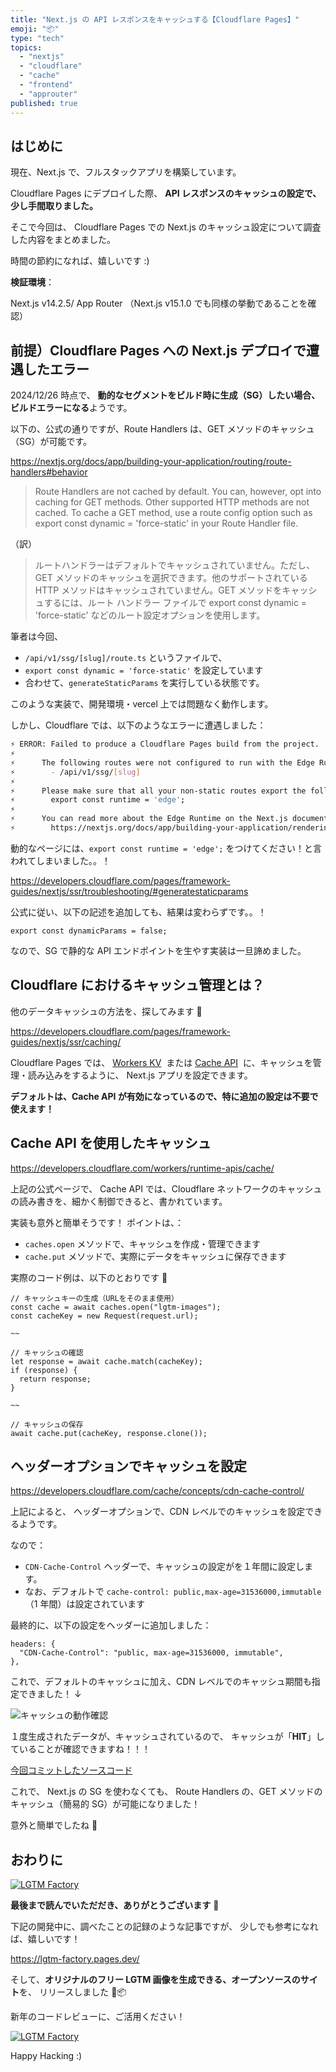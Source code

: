 ```yaml
---
title: "Next.js の API レスポンスをキャッシュする【Cloudflare Pages】"
emoji: "📦"
type: "tech"
topics:
  - "nextjs"
  - "cloudflare"
  - "cache"
  - "frontend"
  - "approuter"
published: true
---
```


## はじめに

現在、Next.js で、フルスタックアプリを構築しています。

Cloudflare Pages にデプロイした際、
**API レスポンスのキャッシュの設定で、少し手間取りました。**

そこで今回は、
Cloudflare Pages での Next.js のキャッシュ設定について調査した内容をまとめました。

時間の節約になれば、嬉しいです :)

**検証環境**：

Next.js v14.2.5/ App Router
（Next.js v15.1.0 でも同様の挙動であることを確認）

## 前提）Cloudflare Pages への Next.js デプロイで遭遇したエラー

2024/12/26 時点で、
**動的なセグメントをビルド時に生成（SG）したい場合、ビルドエラーになる**ようです。

以下の、公式の通りですが、Route Handlers は、GET メソッドのキャッシュ（SG）が可能です。

https://nextjs.org/docs/app/building-your-application/routing/route-handlers#behavior

> Route Handlers are not cached by default. You can, however, opt into caching for GET methods. Other supported HTTP methods are not cached. To cache a GET method, use a route config option such as export const dynamic = 'force-static' in your Route Handler file.

（訳）

> ルートハンドラーはデフォルトでキャッシュされていません。ただし、GET メソッドのキャッシュを選択できます。他のサポートされている HTTP メソッドはキャッシュされていません。GET メソッドをキャッシュするには、ルート ハンドラー ファイルで export const dynamic = 'force-static' などのルート設定オプションを使用します。

筆者は今回、

- `/api/v1/ssg/[slug]/route.ts` というファイルで、
- `export const dynamic = 'force-static'` を設定しています
- 合わせて、`generateStaticParams` を実行している状態です。

このような実装で、開発環境・vercel 上では問題なく動作します。

しかし、Cloudflare では、以下のようなエラーに遭遇しました：

```bash
⚡️ ERROR: Failed to produce a Cloudflare Pages build from the project.
⚡️
⚡️      The following routes were not configured to run with the Edge Runtime:
⚡️        - /api/v1/ssg/[slug]
⚡️
⚡️      Please make sure that all your non-static routes export the following edge runtime route segment config:
⚡️        export const runtime = 'edge';
⚡️
⚡️      You can read more about the Edge Runtime on the Next.js documentation:
⚡️        https://nextjs.org/docs/app/building-your-application/rendering/edge-and-nodejs-runtimes
```

動的なページには、`export const runtime = 'edge';` をつけてください！と言われてしまいました。。！

https://developers.cloudflare.com/pages/framework-guides/nextjs/ssr/troubleshooting/#generatestaticparams

公式に従い、以下の記述を追加しても、結果は変わらずです。。！

```tsx
export const dynamicParams = false;
```

なので、SG で静的な API エンドポイントを生やす実装は一旦諦めました。

## Cloudflare におけるキャッシュ管理とは？

他のデータキャッシュの方法を、探してみます 👀

https://developers.cloudflare.com/pages/framework-guides/nextjs/ssr/caching/

Cloudflare Pages では、
[Workers KV](https://developers.cloudflare.com/kv/)  または [Cache API](https://developers.cloudflare.com/workers/runtime-apis/cache/)  に、キャッシュを管理・読み込みをするように、 Next.js アプリを設定できます。

**デフォルトは、Cache API が有効になっているので、特に追加の設定は不要で使えます！**

## **Cache API を使用したキャッシュ**

https://developers.cloudflare.com/workers/runtime-apis/cache/

上記の公式ページで、
Cache API では、Cloudflare ネットワークのキャッシュの読み書きを、細かく制御できると、書かれています。

実装も意外と簡単そうです！
ポイントは、：

- `caches.open` メソッドで、キャッシュを作成・管理できます
- `cache.put` メソッドで、実際にデータをキャッシュに保存できます

実際のコード例は、以下のとおりです 🧐

```tsx
// キャッシュキーの生成（URLをそのまま使用）
const cache = await caches.open("lgtm-images");
const cacheKey = new Request(request.url);

~~

// キャッシュの確認
let response = await cache.match(cacheKey);
if (response) {
  return response;
}

~~

// キャッシュの保存
await cache.put(cacheKey, response.clone());
```

## ヘッダーオプションでキャッシュを設定

https://developers.cloudflare.com/cache/concepts/cdn-cache-control/

上記によると、
ヘッダーオプションで、CDN レベルでのキャッシュを設定できるようです。

なので：

- `CDN-Cache-Control` ヘッダーで、キャッシュの設定がを１年間に設定します。
- なお、デフォルトで `cache-control: public,max-age=31536000,immutable` （1 年間）は設定されています

最終的に、以下の設定をヘッダーに追加しました：

```tsx
headers: {
  "CDN-Cache-Control": "public, max-age=31536000, immutable",
},
```

これで、デフォルトのキャッシュに加え、CDN レベルでのキャッシュ期間も指定できました！
↓

![キャッシュの動作確認](https://github.com/user-attachments/assets/176b3ea3-eba8-4da1-a078-8706721a906f)

１度生成されたデータが、キャッシュされているので、
キャッシュが「**HIT**」していることが確認できますね！！！

[今回コミットしたソースコード](https://github.com/lgtm-factory/lgtm-factory/commit/c0f10742af89e3107abcc00eda0d9dc9b344f825)

これで、 Next.js の SG を使わなくても、
Route Handlers の、GET メソッドのキャッシュ（簡易的 SG）が可能になりました！

意外と簡単でしたね 🫠

## おわりに

[![LGTM Factory](https://lgtm-factory.pages.dev/api/v1/lgtm-images?theme=beer-glass&text=Thanks+%3B%29&emoji=%F0%9F%93%A6&color=%23fcd34d)](https://lgtm-factory.pages.dev)

**最後まで読んでいただだき、ありがとうございます** 🥳

下記の開発中に、調べたことの記録のような記事ですが、
少しでも参考になれば、嬉しいです！

https://lgtm-factory.pages.dev/

そして、**オリジナルのフリー LGTM 画像を生成できる、オープンソースのサイト**を、
リリースしました 🎉📦

新年のコードレビューに、ご活用ください！

[![LGTM Factory](https://lgtm-factory.pages.dev/api/v1/lgtm-images?theme=simple-emoji-browser&text=LGTM+Factory&emoji=%F0%9F%8E%8D%F0%9F%90%8D%F0%9F%A7%A7&color=%23fcd34d)](https://lgtm-factory.pages.dev)

Happy Hacking :)
